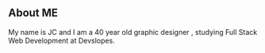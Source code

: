 ## About ME

My name is JC and I am a 40 year old graphic designer , studying Full Stack Web Development at Devslopes.